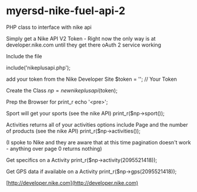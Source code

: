 myersd-nike-fuel-api-2
======================

PHP class to interface with nike api

Simply get a Nike API V2 Token - Right now the only way is at developer.nike.com until they get there oAuth 2 service working

Include the file

include('nikeplusapi.php');

add your token from the Nike Developer Site
$token = ''; // Your Token

Create the Class
$np = new nikeplusapi($token);
	
Prep the Browser for print_r
echo '&lt;pre&gt;';

Sport will get your sports (see the nike API)
print_r($np->sport());

Activities returns all of your activities options include Page and the number of products (see the nike API)
print_r($np->activities());

(I spoke to Nike and they are aware that at this time pagination doesn't work - anything over page 0 returns nothing)

Get specifics on a Activity
print_r($np->activity(2095521418));

Get GPS data if available on a Activity
print_r($np->gps(2095521418));

[http://developer.nike.com](http://developer.nike.com)